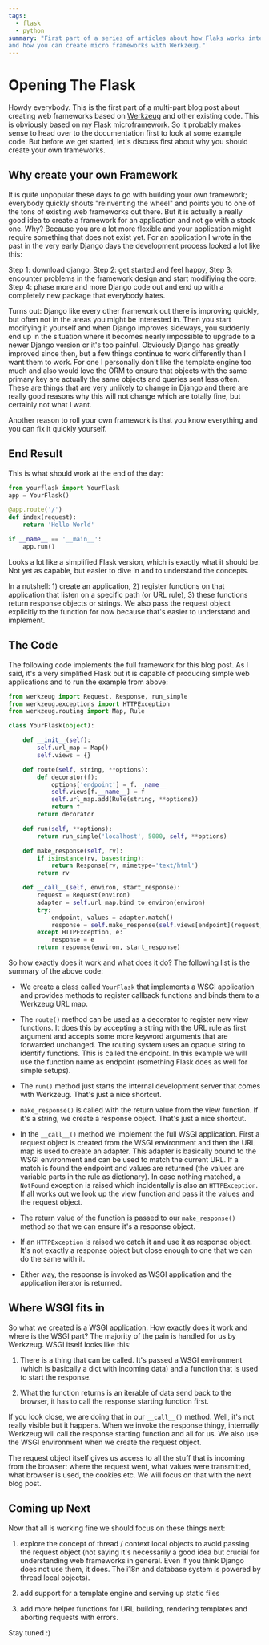 ```yaml
---
tags:
  - flask
  - python
summary: "First part of a series of articles about how Flaks works internally
and how you can create micro frameworks with Werkzeug."
---
```


# Opening The Flask

Howdy everybody. This is the first part of a multi-part blog post about
creating web frameworks based on [Werkzeug](http://werkzeug.pocoo.org/) and other existing code. This is
obviously based on my [Flask](http://flask.pocoo.org/) microframework.
So it probably makes sense to head over to the documentation first to
look at some example code. But before we get started, let's discuss
first about why you should create your own frameworks.

## Why create your own Framework

It is quite unpopular these days to go with building your own framework;
everybody quickly shouts "reinventing the wheel" and points you to one
of the tons of existing web frameworks out there. But it is actually a
really good idea to create a framework for an application and not go
with a stock one. Why? Because you are a lot more flexible and your
application might require something that does not exist yet. For an
application I wrote in the past in the very early Django days the
development process looked a lot like this:

Step 1: download django, Step 2: get started and feel happy, Step 3:
encounter problems in the framework design and start modifiying the
core, Step 4: phase more and more Django code out and end up with a
completely new package that everybody hates.

Turns out: Django like every other framework out there is improving
quickly, but often not in the areas you might be interested in. Then you
start modifying it yourself and when Django improves sideways, you
suddenly end up in the situation where it becomes nearly impossible to
upgrade to a newer Django version or it's too painful. Obviously Django
has greatly improved since then, but a few things continue to work
differently than I want them to work. For one I personally don't like
the template engine too much and also would love the ORM to ensure that
objects with the same primary key are actually the same objects and
queries sent less often. These are things that are very unlikely to
change in Django and there are really good reasons why this will not
change which are totally fine, but certainly not what I want.

Another reason to roll your own framework is that you know everything
and you can fix it quickly yourself.

## End Result

This is what should work at the end of the day:

```python
from yourflask import YourFlask
app = YourFlask()

@app.route('/')
def index(request):
    return 'Hello World'

if __name__ == '__main__':
    app.run()
```

Looks a lot like a simplified Flask version, which is exactly what it
should be. Not yet as capable, but easier to dive in and to understand
the concepts.

In a nutshell: 1) create an application, 2) register functions on that
application that listen on a specific path (or URL rule), 3) these
functions return response objects or strings. We also pass the request
object explicitly to the function for now because that's easier to
understand and implement.

## The Code

The following code implements the full framework for this blog post.  As
I said, it's a very simplified Flask but it is capable of producing
simple web applications and to run the example from above:

```python
from werkzeug import Request, Response, run_simple
from werkzeug.exceptions import HTTPException
from werkzeug.routing import Map, Rule

class YourFlask(object):

    def __init__(self):
        self.url_map = Map()
        self.views = {}

    def route(self, string, **options):
        def decorator(f):
            options['endpoint'] = f.__name__
            self.views[f.__name__] = f
            self.url_map.add(Rule(string, **options))
            return f
        return decorator

    def run(self, **options):
        return run_simple('localhost', 5000, self, **options)

    def make_response(self, rv):
        if isinstance(rv, basestring):
            return Response(rv, mimetype='text/html')
        return rv

    def __call__(self, environ, start_response):
        request = Request(environ)
        adapter = self.url_map.bind_to_environ(environ)
        try:
            endpoint, values = adapter.match()
            response = self.make_response(self.views[endpoint](request, **values))
        except HTTPException, e:
            response = e
        return response(environ, start_response)
```

So how exactly does it work and what does it do? The following list is
the summary of the above code:

- We create a class called `YourFlask` that implements a WSGI
application and provides methods to register callback functions and
binds them to a Werkzeug URL map.

- The `route()` method can be used as a decorator to register new view
functions. It does this by accepting a string with the URL rule as
first argument and accepts some more keyword arguments that are
forwarded unchanged. The routing system uses an opaque string to
identify functions. This is called the endpoint. In this example we
will use the function name as endpoint (something Flask does as well
for simple setups).

- The `run()` method just starts the internal development server that
comes with Werkzeug. That's just a nice shortcut.

- `make_response()` is called with the return value from the view
function. If it's a string, we create a response object. That's just a
nice shortcut.

- In the `__call__()` method we implement the full WSGI application.
First a request object is created from the WSGI environment and then
the URL map is used to create an adapter. This adapter is basically
bound to the WSGI environment and can be used to match the current
URL. If a match is found the endpoint and values are returned (the
values are variable parts in the rule as dictionary). In case nothing
matched, a `NotFound` exception is raised which incidentally is also
an `HTTPException`. If all works out we look up the view function and
pass it the values and the request object.

- The return value of the function is passed to our `make_response()`
method so that we can ensure it's a response object.

- If an `HTTPException` is raised we catch it and use it as response
object. It's not exactly a response object but close enough to one
that we can do the same with it.

- Either way, the response is invoked as WSGI application and the
application iterator is returned.

## Where WSGI fits in

So what we created is a WSGI application. How exactly does it work and
where is the WSGI part? The majority of the pain is handled for us by
Werkzeug. WSGI itself looks like this:

1. There is a thing that can be called. It's passed a WSGI
environment (which is basically a dict with incoming data) and a
function that is used to start the response.

1. What the function returns is an iterable of data send back to the
browser, it has to call the response starting function first.

If you look close, we are doing that in our `__call__()` method. Well,
it's not really visible but it happens. When we invoke the response
thingy, internally Werkzeug will call the response starting function and
all for us. We also use the WSGI environment when we create the request
object.

The request object itself gives us access to all the stuff that is
incoming from the browser: where the request went, what values were
transmitted, what browser is used, the cookies etc. We will focus on
that with the next blog post.

## Coming up Next

Now that all is working fine we should focus on these things next:

1. explore the concept of thread / context local objects to avoid
passing the request object (not saying it's necessarily a good idea
but crucial for understanding web frameworks in general. Even if you
think Django does not use them, it does. The i18n and database
system is powered by thread local objects).

1. add support for a template engine and serving up static files

1. add more helper functions for URL building, rendering templates
and aborting requests with errors.

Stay tuned :)
